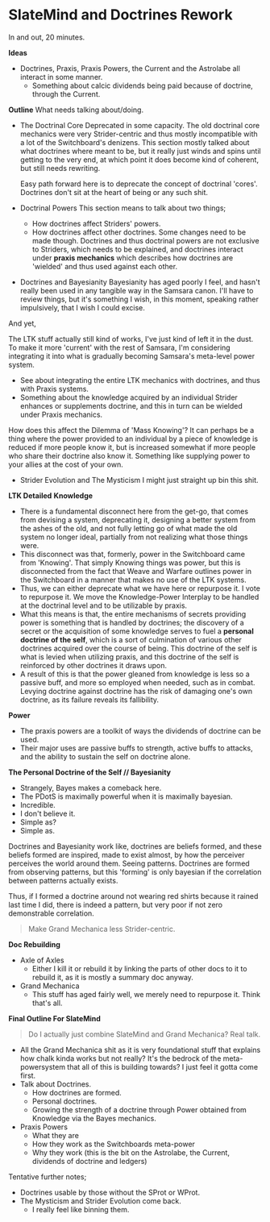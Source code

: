 # SlateMind and Doctrines Rework
In and out, 20 minutes.

**Ideas**
- Doctrines, Praxis, Praxis Powers, the Current and the Astrolabe all interact in some manner.
	- Something about calcic dividends being paid because of doctrine, through the Current.

**Outline**
What needs talking about/doing.

- The Doctrinal Core
	Deprecated in some capacity. The old doctrinal core mechanics were very Strider-centric and thus mostly incompatible with a lot of the Switchboard's denizens. This section mostly talked about what doctrines where meant to be, but it really just winds and spins until getting to the very end, at which point it does become kind of coherent, but still needs rewriting.
	  
	Easy path forward here is to deprecate the concept of doctrinal 'cores'. Doctrines don't sit at the heart of being or any such shit. 

- Doctrinal Powers
	This section means to talk about two things;
	- How doctrines affect Striders' powers.
	- How doctrines affect other doctrines.
	Some changes need to be made though. Doctrines and thus doctrinal powers are not exclusive to Striders, which needs to be explained, and doctrines interact under **praxis mechanics** which describes how doctrines are 'wielded' and thus used against each other.

- Doctrines and Bayesianity
	Bayesianity has aged poorly I feel, and hasn't really been used in any tangible way in the Samsara canon. I'll have to review things, but it's something I wish, in this moment, speaking rather impulsively, that I wish I could excise. 

And yet,

The LTK stuff actually still kind of works, I've just kind of left it in the dust. To make it more 'current' with the rest of Samsara, I'm considering integrating it into what is gradually becoming Samsara's meta-level power system.
- See about integrating the entire LTK mechanics with doctrines, and thus with Praxis systems.
- Something about the knowledge acquired by an individual Strider enhances or supplements doctrine, and this in turn can be wielded under Praxis mechanics.

How does this affect the Dilemma of 'Mass Knowing'? It can perhaps be a thing where the power provided to an individual by a piece of knowledge is reduced if more people know it, but is increased somewhat if more people who share their doctrine also know it. Something like supplying power to your allies at the cost of your own.

- Strider Evolution and The Mysticism
I might just straight up bin this shit.

**LTK Detailed**
**Knowledge**
- There is a fundamental disconnect here from the get-go, that comes from devising a system, deprecating it, designing a better system from the ashes of the old, and not fully letting go of what made the old system no longer ideal, partially from not realizing what those things were.
- This disconnect was that, formerly, power in the Switchboard came from 'Knowing'. That simply Knowing things was power, but this is disconnected from the fact that Weave and Warfare outlines power in the Switchboard in a manner that makes no use of the LTK systems.
- Thus, we can either deprecate what we have here or repurpose it. I vote to repurpose it. We move the Knowledge-Power Interplay to be handled at the doctrinal level and to be utilizable by praxis.
- What this means is that, the entire mechanisms of secrets providing power is something that is handled by doctrines; the discovery of a secret or the acquisition of some knowledge serves to fuel a **personal doctrine of the self**, which is a sort of culmination of various other doctrines acquired over the course of being. This doctrine of the self is what is levied when utilizing praxis, and this doctrine of the self is reinforced by other doctrines it draws upon.
- A result of this is that the power gleaned from knowledge is less so a passive buff, and more so employed when needed, such as in combat. Levying doctrine against doctrine has the risk of damaging one's own doctrine, as its failure reveals its fallibility. 

**Power**
- The praxis powers are a toolkit of ways the dividends of doctrine can be used.
- Their major uses are passive buffs to strength, active buffs to attacks, and the ability to sustain the self on doctrine alone.

**The Personal Doctrine of the Self // Bayesianity**
- Strangely, Bayes makes a comeback here.
- The PDotS is maximally powerful when it is maximally bayesian.
- Incredible.
- I don't believe it.
- Simple as?
- Simple as.

Doctrines and Bayesianity work like, doctrines are beliefs formed, and these beliefs formed are inspired, made to exist almost, by how the perceiver perceives the world around them. Seeing patterns. Doctrines are formed from observing patterns, but this 'forming' is only bayesian if the correlation between patterns actually exists.

Thus, if I formed a doctrine around not wearing red shirts because it rained last time I did, there is indeed a pattern, but very poor if not zero demonstrable correlation.

> Make Grand Mechanica less Strider-centric.

**Doc Rebuilding**
- Axle of Axles
	- Either I kill it or rebuild it by linking the parts of other docs to it to rebuild it, as it is mostly a summary doc anyway.
- Grand Mechanica
	- This stuff has aged fairly well, we merely need to repurpose it. 
Think that's all.

**Final Outline For SlateMind**
> Do I actually just combine SlateMind and Grand Mechanica? Real talk.

- All the Grand Mechanica shit as it is very foundational stuff that explains how chalk kinda works but not really? It's the bedrock of the meta-powersystem that all of this is building towards? I just feel it gotta come first.
- Talk about Doctrines.
	- How doctrines are formed.
	- Personal doctrines.
	- Growing the strength of a doctrine through Power obtained from Knowledge via the Bayes mechanics.
- Praxis Powers
	- What they are
	- How they work as the Switchboards meta-power
	- Why they work (this is the bit on the Astrolabe, the Current, dividends of doctrine and ledgers)

Tentative further notes;
- Doctrines usable by those without the SProt or WProt.
- The Mysticism and Strider Evolution come back.
	- I really feel like binning them.